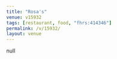 ```yaml
---
title: "Rosa's"
venue: v15932
tags: [restaurant, food, "fhrs:414346"]
permalink: /v/15932/
layout: venue
---
```

null